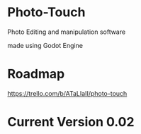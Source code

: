# Photo-Touch
 Photo Editing and manipulation software

 made using Godot Engine
 
# Roadmap
 https://trello.com/b/ATaLIaII/photo-touch
 
# Current Version 0.02
